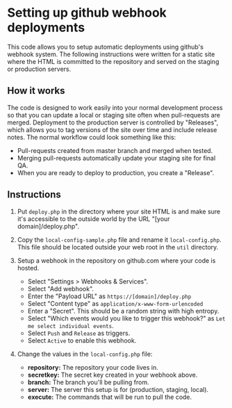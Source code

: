 # Setting up github webhook deployments	
This code allows you to setup automatic deployments using github's webhook system. The following instructions were written for a static site where the HTML is committed to the repository and served on the staging or production servers. 

## How it works
The code is designed to work easily into your normal development process so that you can update a local or staging site often when pull-requests are merged. Deployment to the production server is controlled by "Releases", which allows you to tag versions of the site over time and include release notes. The normal workflow could look something like this:

* Pull-requests created from master branch and merged when tested.
* Merging pull-requests automatically update your staging site for final QA. 
* When you are ready to deploy to production, you create a "Release".

## Instructions

1. Put <code>deploy.php</code> in the directory where your site HTML is and make sure it's accessible to the outside world by the URL "[your domain]/deploy.php".

2. Copy the <code>local-config-sample.php</code> file and rename it <code>local-config.php</code>. This file should be located outside your web root in the <code>util</code> directory. 

3. Setup a webhook in the repository on github.com where your code is hosted.

	* Select "Settings > Webhooks & Services".
	* Select "Add webhook".
	* Enter the "Payload URL" as <code>https://[domain]/deploy.php</code>
	* Select "Content type" as <code>application/x-www-form-urlencoded</code>
	* Enter a "Secret". This should be a random string with high entropy.
	* Select "Which events would you like to trigger this webhook?" as <code>Let me select individual events</code>.
	* Select <code>Push</code> and <code>Release</code> as triggers.
	* Select <code>Active</code> to enable this webhook.  

4. Change the values in the <code>local-config.php</code> file:

	* **repository:** The repository your code lives in.
	* **secretkey:** The secret key created in your webhook above.
	* **branch:** The branch you'll be pulling from.
	* **server:** The server this setup is for (production, staging, local).
	* **execute:** The commands that will be run to pull the code.
 
